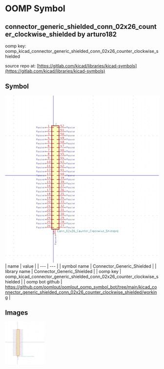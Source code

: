 # OOMP Symbol  
## connector_generic_shielded_conn_02x26_counter_clockwise_shielded  by arturo182  
  
oomp key: oomp_kicad_connector_generic_shielded_conn_02x26_counter_clockwise_shielded  
  
source repo at: [https://gitlab.com/kicad/libraries/kicad-symbols](https://gitlab.com/kicad/libraries/kicad-symbols)  
## Symbol  
  
[![working.png](working_600.png)](working.png)  
| name | value | 
| --- | --- | 
| symbol name | Connector_Generic_Shielded | 
| library name | Connector_Generic_Shielded | 
| oomp key | oomp_kicad_connector_generic_shielded_conn_02x26_counter_clockwise_shielded | 
| oomp bot github | https://github.com/oomlout/oomlout_oomp_symbol_bot/tree/main/kicad_connector_generic_shielded_conn_02x26_counter_clockwise_shielded/working | 
## Images  
  
[![working.png](working_140.png)](working.png)  
